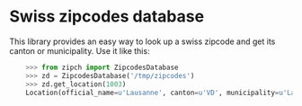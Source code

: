 Swiss zipcodes database
=======================

This library provides an easy way to look up a swiss zipcode and get its canton
or municipality. Use it like this:

```python
    >>> from zipch import ZipcodesDatabase
    >>> zd = ZipcodesDatabase('/tmp/zipcodes')
    >>> zd.get_location(1003)
    Location(official_name=u'Lausanne', canton=u'VD', municipality=u'Lausanne')
```
